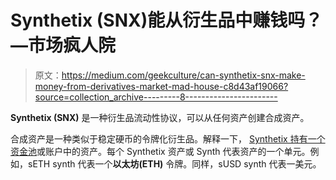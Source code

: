 # Synthetix (SNX)能从衍生品中赚钱吗？—市场疯人院

> 原文：<https://medium.com/geekculture/can-synthetix-snx-make-money-from-derivatives-market-mad-house-c8d43af19066?source=collection_archive---------8----------------------->

**Synthetix (SNX)** 是一种衍生品流动性协议，可以从任何资产创建合成资产。

合成资产是一种类似于稳定硬币的令牌化衍生品。解释一下， [Synthetix 持有一个资金池](https://synthetix.io/)或账户中的资产。每个 Synthetix 资产或 Synth 代表资产的一个单元。例如，sETH synth 代表一个**以太坊(ETH)** 令牌。同样，sUSD synth 代表一美元。